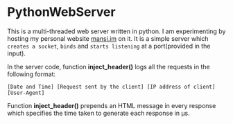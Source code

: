 # PythonWebServer
This is a multi-threaded web server written in python. I am experimenting by hosting my personal website [mansi.im](http://mansi.im) on it. It is a simple server which `creates a socket`, `binds` and `starts listening` at a port(provided in the input).

In the server code, function **inject_header()** logs all the requests in the following format:

```[Date and Time] [Request sent by the client] [IP address of client] [User-Agent]```

Function **inject_header()** prepends an HTML message in every response which specifies the time taken to generate each response in &micro;s.


